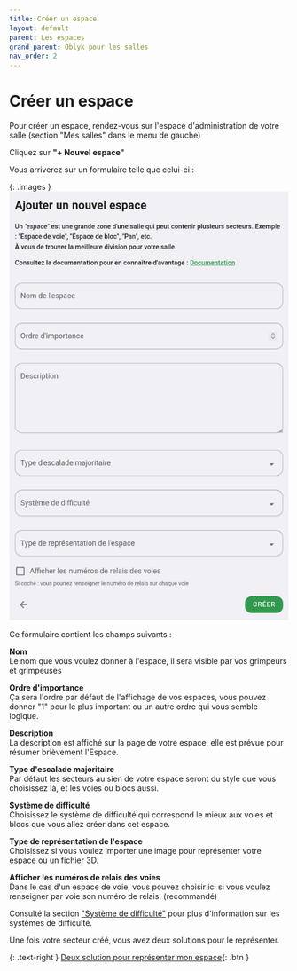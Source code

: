 ```yaml
---
title: Créer un espace
layout: default
parent: Les espaces
grand_parent: Oblyk pour les salles
nav_order: 2
---
```


# Créer un espace

Pour créer un espace, rendez-vous sur l'espace d'administration de votre salle (section "Mes salles" dans le menu de gauche)

Cliquez sur **"+ Nouvel espace"**

Vous arriverez sur un formulaire telle que celui-ci :

{: .images }
[![formulaire de création d'un espace](../../../assets/images/creer-un-espace_desktop.png)](../../../assets/images/creer-un-espace_desktop.png)

Ce formulaire contient les champs suivants :

**Nom**  
Le nom que vous voulez donner à l'espace, il sera visible par vos grimpeurs et grimpeuses

**Ordre d'importance**  
Ça sera l'ordre par défaut de l'affichage de vos espaces, vous pouvez donner "1" pour le plus important ou un autre ordre qui vous semble logique.

**Description**  
La description est affiché sur la page de votre espace, elle est prévue pour résumer brièvement l'Espace.

**Type d'escalade majoritaire**  
Par défaut les secteurs au sien de votre espace seront du style que vous choisissez là, et les voies ou blocs aussi.

**Système de difficulté**  
Choisissez le système de difficulté qui correspond le mieux aux voies et blocs que vous allez créer dans cet espace.

**Type de représentation de l'espace**  
Choisissez si vous voulez importer une image pour représenter votre espace ou un fichier 3D.

**Afficher les numéros de relais des voies**  
Dans le cas d'un espace de voie, vous pouvez choisir ici si vous voulez renseigner par voie son numéro de relais. (recommandé)

Consulté la section ["Système de difficulté"](../systeme-de-difficulte) pour plus d'information sur les systèmes de difficulté.


Une fois votre secteur créé, vous avez deux solutions pour le représenter. 

{: .text-right }
[Deux solution pour représenter mon espace](representation-d-un-espace){: .btn }